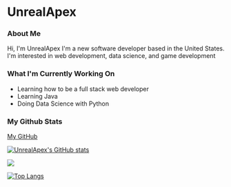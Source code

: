 # UnrealApex

### About Me
Hi, I'm UnrealApex
I'm a new software developer based in the United States. I'm interested in web development, data science, and game development

### What I'm Currently Working On
- Learning how to be a full stack web developer
- Learning Java
- Doing Data Science with Python

### My Github Stats
[My GitHub](https://github.com/UnrealApex/)

[![UnrealApex's GitHub stats](https://github-readme-stats.vercel.app/api?username=unrealapex&count_private=true&show_icons=true)](https://github.com/anuraghazra/github-readme-stats)

![](https://github-readme-streak-stats.herokuapp.com/?user=unrealapex)

[![Top Langs](https://github-readme-stats.vercel.app/api/top-langs/?username=unrealapex)](https://github.com/anuraghazra/github-readme-stats)

